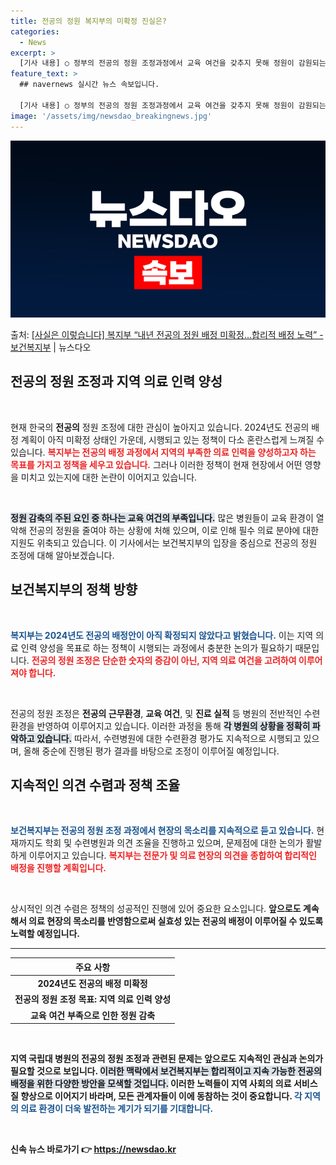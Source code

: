 ```yaml
---
title: 전공의 정원 복지부의 미확정 진실은?
categories:
  - News
excerpt: >
  [기사 내용] ○ 정부의 전공의 정원 조정과정에서 교육 여건을 갖추지 못해 정원이 감원되는 병원이 속출하고 …
feature_text: >
  ## navernews 실시간 뉴스 속보입니다.

  [기사 내용] ○ 정부의 전공의 정원 조정과정에서 교육 여건을 갖추지 못해 정원이 감원되는 병원이 속출하고 …
image: '/assets/img/newsdao_breakingnews.jpg'
---
```


![뉴스다오 속보](/assets/img/newsdao_breakingnews.jpg)

<p>출처: <a href="https://newsdao.kr/2233" rel="dofollow">[사실은 이렇습니다] 복지부 “내년 전공의 정원 배정 미확정…합리적 배정 노력” - 보건복지부</a> | 뉴스다오</p>

<h2 data-ke-size="size26">전공의 정원 조정과 지역 의료 인력 양성</h2>

<p data-ke-size="size16">&nbsp;</p>

현재 한국의 <b>전공의</b> 정원 조정에 대한 관심이 높아지고 있습니다. 2024년도 전공의 배정 계획이 아직 미확정 상태인 가운데, 시행되고 있는 정책이 다소 혼란스럽게 느껴질 수 있습니다. <b><span style="color: #ee2323;">복지부는 전공의 배정 과정에서 지역의 부족한 의료 인력을 양성하고자 하는 목표를 가지고 정책을 세우고 있습니다.</span></b> 그러나 이러한 정책이 현재 현장에서 어떤 영향을 미치고 있는지에 대한 논란이 이어지고 있습니다.

<p data-ke-size="size16">&nbsp;</p>

<b><span style="background-color: #21538527;">정원 감축의 주된 요인 중 하나는 교육 여건의 부족입니다.</span></b> 많은 병원들이 교육 환경이 열악해 전공의 정원을 줄여야 하는 상황에 처해 있으며, 이로 인해 필수 의료 분야에 대한 지원도 위축되고 있습니다. 이 기사에서는 보건복지부의 입장을 중심으로 전공의 정원 조정에 대해 알아보겠습니다.

<h2 data-ke-size="size26">보건복지부의 정책 방향</h2>

<p data-ke-size="size16">&nbsp;</p>

<b><span style="color: #1a5490;">복지부는 2024년도 전공의 배정안이 아직 확정되지 않았다고 밝혔습니다.</span></b> 이는 지역 의료 인력 양성을 목표로 하는 정책이 시행되는 과정에서 충분한 논의가 필요하기 때문입니다. <b><span style="color: #ee2323;">전공의 정원 조정은 단순한 숫자의 증감이 아닌, 지역 의료 여건을 고려하여 이루어져야 합니다.</span></b>

<p data-ke-size="size16">&nbsp;</p>

전공의 정원 조정은 <b>전공의 근무환경</b>, <b>교육 여건</b>, 및 <b>진료 실적</b> 등 병원의 전반적인 수련환경을 반영하여 이루어지고 있습니다. 이러한 과정을 통해 <b><span style="background-color: #21538527;">각 병원의 상황을 정확히 파악하고 있습니다.</span></b> 따라서, 수련병원에 대한 수련환경 평가도 지속적으로 시행되고 있으며, 올해 중순에 진행된 평가 결과를 바탕으로 조정이 이루어질 예정입니다.

<h2 data-ke-size="size26">지속적인 의견 수렴과 정책 조율</h2>

<p data-ke-size="size16">&nbsp;</p>

<b><span style="color: #1a5490;">보건복지부는 전공의 정원 조정 과정에서 현장의 목소리를 지속적으로 듣고 있습니다.</span></b> 현재까지도 학회 및 수련병원과 의견 조율을 진행하고 있으며, 문제점에 대한 논의가 활발하게 이루어지고 있습니다. <b><span style="color: #ee2323;">복지부는 전문가 및 의료 현장의 의견을 종합하여 합리적인 배정을 진행할 계획입니다.</span></b>

<p data-ke-size="size16">&nbsp;</p>

상시적인 의견 수렴은 정책의 성공적인 진행에 있어 중요한 요소입니다. <b>앞으로도 계속해서 의료 현장의 목소리를 반영함으로써 실효성 있는 전공의 배정이 이루어질 수 있도록 노력할 예정입니다.</p>

<hr>

<table style="width: 100%;">
    <thead>
        <tr>
            <th style="text-align: center;">주요 사항</th>
        </tr>
    </thead>
    <tbody>
        <tr>
            <td style="text-align: center; height: 17px;"><b>2024년도 전공의 배정 미확정</b></td>
        </tr>
        <tr>
            <td style="text-align: center; height: 17px;"><b>전공의 정원 조정 목표: 지역 의료 인력 양성</b></td>
        </tr>
        <tr>
            <td style="text-align: center; height: 17px;"><b>교육 여건 부족으로 인한 정원 감축</b></td>
        </tr>
    </tbody>
</table>

<p data-ke-size="size16">&nbsp;</p>

지역 국립대 병원의 전공의 정원 조정과 관련된 문제는 앞으로도 지속적인 관심과 논의가 필요할 것으로 보입니다. <b><span style="background-color: #21538527;">이러한 맥락에서 보건복지부는 합리적이고 지속 가능한 전공의 배정을 위한 다양한 방안을 모색할 것입니다.</span></b> 이러한 노력들이 지역 사회의 의료 서비스 질 향상으로 이어지기 바라며, 모든 관계자들이 이에 동참하는 것이 중요합니다. <b><span style="color: #1a5490;">각 지역의 의료 환경이 더욱 발전하는 계기가 되기를 기대합니다.</span></b>

<p data-ke-size="size16">&nbsp;</p> 

신속 뉴스 바로가기 👉 <a href="https://newsdao.kr" rel="dofollow">https://newsdao.kr</a>


